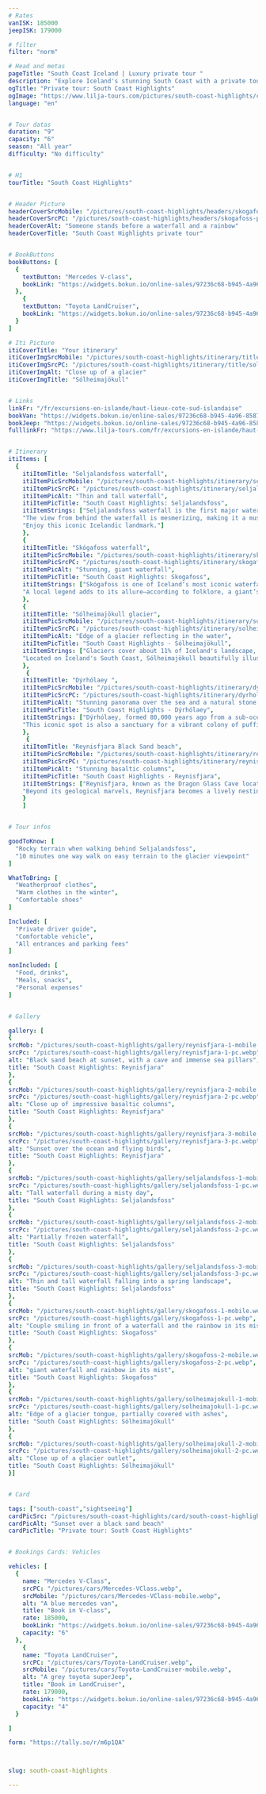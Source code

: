 ```yaml
---
# Rates
vanISK: 185000
jeepISK: 179000

# filter
filter: "norm"

# Head and metas
pageTitle: "South Coast Iceland | Luxury private tour "
description: "Explore Iceland's stunning South Coast with a private tour. Discover waterfalls, black sand beaches, and glaciers. Book your adventure today!"
ogTitle: "Private tour: South Coast Highlights"
ogImage: "https://www.lilja-tours.com/pictures/south-coast-highlights/card/south-coast-highlights.webp"
language: "en"


# Tour datas
duration: "9"
capacity: "6"
season: "All year"
difficulty: "No difficulty"


# H1
tourTitle: "South Coast Highlights"


# Header Picture
headerCoverSrcMobile: "/pictures/south-coast-highlights/headers/skogafoss-mobile.webp"
headerCoverSrcPC: "/pictures/south-coast-highlights/headers/skogafoss-pc.webp"
headerCoverAlt: "Someone stands before a waterfall and a rainbow"
headerCoverTitle: "South Coast Highlights private tour"


# BookButtons
bookButtons: [
  {
    textButton: "Mercedes V-class",
    bookLink: "https://widgets.bokun.io/online-sales/97236c68-b945-4a96-8587-660bdc4c45fd/experience-calendar/753704"
  },
    {
    textButton: "Toyota LandCruiser",
    bookLink: "https://widgets.bokun.io/online-sales/97236c68-b945-4a96-8587-660bdc4c45fd/experience-calendar/753708"
  }
]

# Iti Picture
itiCoverTitle: "Your itinerary"
itiCoverImgSrcMobile: "/pictures/south-coast-highlights/itinerary/title/solheimajokull-Mobile.webp"
itiCoverImgSrcPC: "/pictures/south-coast-highlights/itinerary/title/solheimajokull-PC.webp"
itiCoverImgAlt: "Close up of a glacier"
itiCoverImgTitle: "Sólheimajökull"


# Links
linkFr: "/fr/excursions-en-islande/haut-lieux-cote-sud-islandaise"
bookVan: "https://widgets.bokun.io/online-sales/97236c68-b945-4a96-8587-660bdc4c45fd/experience-calendar/753704"
bookJeep: "https://widgets.bokun.io/online-sales/97236c68-b945-4a96-8587-660bdc4c45fd/experience-calendar/753708"
fulllinkFr: "https://www.lilja-tours.com/fr/excursions-en-islande/haut-lieux-cote-sud-islandaise"


# Itinerary
itiItems: [
  { 
    itiItemTitle: "Seljalandsfoss waterfall",
    itiItemPicSrcMobile: "/pictures/south-coast-highlights/itinerary/seljalandsfoss/seljalandsfoss-mobile.webp",
    itiItemPicSrcPC: "/pictures/south-coast-highlights/itinerary/seljalandsfoss/seljalandsfoss-pc.webp",
    itiItemPicAlt: "Thin and tall waterfall",
    itiItemPicTitle: "South Coast Highlights: Seljalandsfoss",
    itiItemStrings: ["Seljalandsfoss waterfall is the first major waterfall you’ll encounter when driving along Iceland’s South Coast from Reykjavík. Standing at an impressive 60 meters, it’s renowned for its unique feature—a massive cave behind the cascade. This cave allows visitors to walk behind the waterfall, offering a one-of-a-kind perspective and an echo-filled experience.",
    "The view from behind the waterfall is mesmerizing, making it a must-visit for photographers and nature lovers. Don’t forget your rain jacket, as the mist is unavoidable. However, keep in mind that during winter, the path behind the waterfall becomes impassable and is closed for safety.",
    "Enjoy this iconic Icelandic landmark."]
    },
    {
    itiItemTitle: "Skógafoss waterfall",
    itiItemPicSrcMobile: "/pictures/south-coast-highlights/itinerary/skogafoss/skogafoss-mobile.webp",
    itiItemPicSrcPC: "/pictures/south-coast-highlights/itinerary/skogafoss/skogafoss-pc.webp",
    itiItemPicAlt: "Stunning, giant waterfall",
    itiItemPicTitle: "South Coast Highlights: Skogafoss",
    itiItemStrings: ["Skógafoss is one of Iceland’s most iconic waterfalls, easily visible from Route One on the South Coast. Standing at an impressive 60 meters, its powerful cascade creates a mesmerizing mist that often produces vivid rainbows on sunny days, making it a photographer’s paradise. Its scenic beauty and majestic presence attract visitors from around the world, and its popularity surged after being featured in Game of Thrones, drawing fans and travelers alike.",
    "A local legend adds to its allure—according to folklore, a giant’s hidden treasure lies behind the waterfall. Many have tried to find it, but the treasure remains a mystery. Your guide will share this tale as you explore the area. For those seeking adventure, a staircase beside the waterfall leads to a viewpoint offering breathtaking panoramic views of the surrounding landscapes. Discover Skógafoss to experience this majestic natural wonder and uncover the myths that make it truly magical."]
    },
    {
    itiItemTitle: "Sólheimajökull glacier",
    itiItemPicSrcMobile: "/pictures/south-coast-highlights/itinerary/solheimajokull/solheimajökull-mobile.webp",
    itiItemPicSrcPC: "/pictures/south-coast-highlights/itinerary/solheimajokull/solheimajokull-pc.webp",
    itiItemPicAlt: "Edge of a glacier reflecting in the water",
    itiItemPicTitle: "South Coast Highlights - Sólheimajökull",
    itiItemStrings: ["Glaciers cover about 11% of Iceland's landscape, each showcasing unique features shaped by time and nature. Sólheimajökull is no exception. This magnificent glacier is partially veiled by volcanic ash from nearby eruptions, creating a dramatic contrast of black and white ice that captivates every visitor. Its rugged, ever-changing surface reveals the raw power of Icelandic geology.",
    "Located on Iceland's South Coast, Sólheimajökull beautifully illustrates the land of fire and ice, where glaciers and volcanoes coexist. Visitors can admire crevasses, ice caves, and jagged ridges, offering a glimpse into the dynamic interplay between fire and ice. Guided glacier hikes provide a closer look at this natural wonder, allowing adventurers to experience the power and beauty of Sólheimajökull firsthand. Its breathtaking scenery and geological significance make it a must-visit destination for those seeking to explore Iceland’s wild, untamed beauty."]
    },
     {
    itiItemTitle: "Dýrhólaey ",
    itiItemPicSrcMobile: "/pictures/south-coast-highlights/itinerary/dyrholaey/dyrholaey-mobile.webp",
    itiItemPicSrcPC: "/pictures/south-coast-highlights/itinerary/dyrholaey/dyrholaey-pc.webp",
    itiItemPicAlt: "Stunning panorama over the sea and a natural stone arch",
    itiItemPicTitle: "South Coast Highlights - Dýrhólaey",
    itiItemStrings: ["Dýrhólaey, formed 80,000 years ago from a sub-oceanic volcanic eruption, is a must-visit destination on Iceland's South Coast. Its summit provides breathtaking panoramic views of two glaciers, endless black sand beaches, and a magnificent stone arch. On clear days, visitors can see miles of stunning landscapes that beautifully showcase Iceland's rugged beauty.",
    "This iconic spot is also a sanctuary for a vibrant colony of puffins during the summer months, attracting bird watchers and photographers alike. Watching these colorful seabirds nest on the cliffs adds a magical touch to any visit. However, Dýrhólaey may be closed during winter for safety reasons, so planning your trip accordingly is essential. Whether you’re a nature lover, photographer, or simply an adventurer, Dýrhólaey offers an unforgettable experience in the heart of Iceland’s dramatic scenery."]
    },
     {
    itiItemTitle: "Reynisfjara Black Sand beach",
    itiItemPicSrcMobile: "/pictures/south-coast-highlights/itinerary/reynisfjara/reynisfjara-mobile.webp",
    itiItemPicSrcPC: "/pictures/south-coast-highlights/itinerary/reynisfjara/reynisfjara-pc.webp",
    itiItemPicAlt: "Stunning basaltic columns",
    itiItemPicTitle: "South Coast Highlights - Reynisfjara",
    itiItemStrings: ["Reynisfjara, known as the Dragon Glass Cave location in Game of Thrones, is Iceland’s most stunning black sand beach. Its striking basalt columns, powerful waves, and dramatic cliffs create a surreal landscape that draws visitors year-round. The roaring Atlantic Ocean adds to its wild, untamed beauty, making it a must-visit for photographers and nature lovers.",
    "Beyond its geological marvels, Reynisfjara becomes a lively nesting ground for thousands of migratory birds during the summer, including the iconic puffin. These seabirds return each year to breed on the cliffs above the black sand, offering a spectacular bird-watching experience. Visitors can observe them diving into the ocean for fish or resting on the rugged rock formations. However, caution is advised, as the beach is known for its dangerous sneaker waves. Explore Reynisfjara to experience the raw power of Icelandic nature and its vibrant wildlife."]
    }
    ]


# Tour infos

goodToKnow: [
  "Rocky terrain when walking behind Seljalandsfoss", 
  "10 minutes one way walk on easy terrain to the glacier viewpoint"
]

WhatToBring: [
  "Weatherproof clothes", 
  "Warm clothes in the winter", 
  "Comfortable shoes"
]

Included: [
  "Private driver guide",
  "Comfortable vehicle",
  "All entrances and parking fees"
]

nonIncluded: [
  "Food, drinks", 
  "Meals, snacks", 
  "Personal expenses"
]


# Gallery

gallery: [
{
srcMob: "/pictures/south-coast-highlights/gallery/reynisfjara-1-mobile.webp",
srcPc: "/pictures/south-coast-highlights/gallery/reynisfjara-1-pc.webp",
alt: "Black sand beach at sunset, with a cave and immense sea pillars",
title: "South Coast Highlights: Reynisfjara"
},    
{
srcMob: "/pictures/south-coast-highlights/gallery/reynisfjara-2-mobile.webp",
srcPc: "/pictures/south-coast-highlights/gallery/reynisfjara-2-pc.webp",
alt: "Close up of impressive basaltic columns",
title: "South Coast Highlights: Reynisfjara"
},    
{
srcMob: "/pictures/south-coast-highlights/gallery/reynisfjara-3-mobile.webp",
srcPc: "/pictures/south-coast-highlights/gallery/reynisfjara-3-pc.webp",
alt: "Sunset over the ocean and flying birds",
title: "South Coast Highlights: Reynisfjara"
},  
{
srcMob: "/pictures/south-coast-highlights/gallery/seljalandsfoss-1-mobile.webp",
srcPc: "/pictures/south-coast-highlights/gallery/seljalandsfoss-1-pc.webp",
alt: "Tall waterfall during a misty day",
title: "South Coast Highlights: Seljalandsfoss"
},  
{
srcMob: "/pictures/south-coast-highlights/gallery/seljalandsfoss-2-mobile.webp",
srcPc: "/pictures/south-coast-highlights/gallery/seljalandsfoss-2-pc.webp",
alt: "Partially frozen waterfall",
title: "South Coast Highlights: Seljalandsfoss"
},   
{
srcMob: "/pictures/south-coast-highlights/gallery/seljalandsfoss-3-mobile.webp",
srcPc: "/pictures/south-coast-highlights/gallery/seljalandsfoss-3-pc.webp",
alt: "Thin and tall waterfall falling into a spring landscape",
title: "South Coast Highlights: Seljalandsfoss"
},    
{
srcMob: "/pictures/south-coast-highlights/gallery/skogafoss-1-mobile.webp",
srcPc: "/pictures/south-coast-highlights/gallery/skogafoss-1-pc.webp",
alt: "Couple smiling in front of a waterfall and the rainbow in its mist",
title: "South Coast Highlights: Skogafoss"
},  
{
srcMob: "/pictures/south-coast-highlights/gallery/skogafoss-2-mobile.webp",
srcPc: "/pictures/south-coast-highlights/gallery/skogafoss-2-pc.webp",
alt: "giant waterfall and rainbow in its mist",
title: "South Coast Highlights: Skogafoss"
},  
{
srcMob: "/pictures/south-coast-highlights/gallery/solheimajokull-1-mobile.webp",
srcPc: "/pictures/south-coast-highlights/gallery/solheimajokull-1-pc.webp",
alt: "Edge of a glacier tongue, partially covered with ashes",
title: "South Coast Highlights: Sólheimajökull"
},  
{
srcMob: "/pictures/south-coast-highlights/gallery/solheimajokull-2-mobile.webp",
srcPc: "/pictures/south-coast-highlights/gallery/solheimajokull-2-pc.webp",
alt: "Close up of a glacier outlet",
title: "South Coast Highlights: Sólheimajökull"
}]


# Card

tags: ["south-coast","sightseeing"]
cardPicSrc: "/pictures/south-coast-highlights/card/south-coast-highlights.webp"
cardPicAlt: "Sunset over a black sand beach"
cardPicTitle: "Private tour: South Coast Highlights"


# Bookings Cards: Vehicles

vehicles: [
  {
    name: "Mercedes V-Class",
    srcPC: "/pictures/cars/Mercedes-VClass.webp",
    srcMobile: "/pictures/cars/Mercedes-VClass-mobile.webp",
    alt: "A blue mercedes van",
    title: "Book in V-class",
    rate: 185000,
    bookLink: "https://widgets.bokun.io/online-sales/97236c68-b945-4a96-8587-660bdc4c45fd/experience-calendar/753704",
    capacity: "6"
  },
    {
    name: "Toyota LandCruiser",
    srcPC: "/pictures/cars/Toyota-LandCruiser.webp",
    srcMobile: "/pictures/cars/Toyota-LandCruiser-mobile.webp",
    alt: "A grey toyota superJeep",
    title: "Book in LandCruiser",
    rate: 179000,
    bookLink: "https://widgets.bokun.io/online-sales/97236c68-b945-4a96-8587-660bdc4c45fd/experience-calendar/753708",
    capacity: "4"
  }

]

form: "https://tally.so/r/m6p1QA"



slug: south-coast-highlights

---
```

